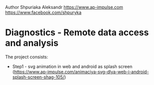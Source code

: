 Author Shpuriaka Aleksandr  https://www.ap-impulse.com
https://www.facebook.com/shpuryka
# Diagnostics - Remote data access and analysis
The project consists:
  - Step1 - svg animation in web and android as splash screen (https://www.ap-impulse.com/animaciya-svg-dlya-web-i-android-splash-screen-shag-105/)
  
